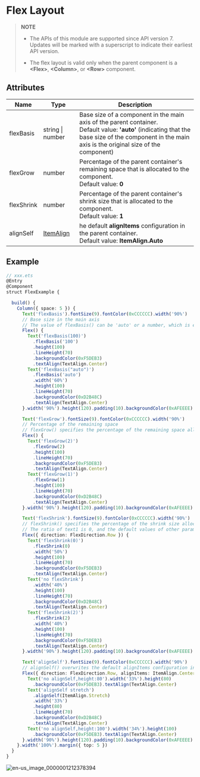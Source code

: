 # Flex Layout

>  **NOTE**
>  - The APIs of this module are supported since API version 7. Updates will be marked with a superscript to indicate their earliest API version.
>
>  - The flex layout is valid only when the parent component is a **\<Flex>**, **\<Column>**, or **\<Row>** component.


## Attributes

| Name        | Type                                    | Description                                      |
| ---------- | ---------------------------------------- | ---------------------------------------- |
| flexBasis  | string \| number             | Base size of a component in the main axis of the parent container.<br>Default value: **'auto'** (indicating that the base size of the component in the main axis is the original size of the component)|
| flexGrow   | number                                   | Percentage of the parent container's remaining space that is allocated to the component.<br>Default value: **0**      |
| flexShrink | number                                   | Percentage of the parent container's shrink size that is allocated to the component.<br>Default value: **1**    |
| alignSelf  | [ItemAlign](ts-appendix-enums.md#itemalign) | he default **alignItems** configuration in the parent container.<br>Default value: **ItemAlign.Auto** |


## Example

```ts
// xxx.ets
@Entry
@Component
struct FlexExample {

  build() {
    Column({ space: 5 }) {
      Text('flexBasis').fontSize(9).fontColor(0xCCCCCC).width('90%')
      // Base size in the main axis
      // The value of flexBasis() can be 'auto' or a number, which is equivalent to .width()/.height().
      Flex() {
        Text('flexBasis(100)')
          .flexBasis('100')
          .height(100)
          .lineHeight(70)
          .backgroundColor(0xF5DEB3)
          .textAlign(TextAlign.Center)
        Text('flexBasis("auto")')
          .flexBasis('auto')
          .width('60%')
          .height(100)
          .lineHeight(70)
          .backgroundColor(0xD2B48C)
          .textAlign(TextAlign.Center)
      }.width('90%').height(120).padding(10).backgroundColor(0xAFEEEE)

      Text('flexGrow').fontSize(9).fontColor(0xCCCCCC).width('90%')
      // Percentage of the remaining space
      // flexGrow() specifies the percentage of the remaining space allocated to the component.
      Flex() {
        Text('flexGrow(2)')
          .flexGrow(2)
          .height(100)
          .lineHeight(70)
          .backgroundColor(0xF5DEB3)
          .textAlign(TextAlign.Center)
        Text('flexGrow(1)')
          .flexGrow(1)
          .height(100)
          .lineHeight(70)
          .backgroundColor(0xD2B48C)
          .textAlign(TextAlign.Center)
      }.width('90%').height(120).padding(10).backgroundColor(0xAFEEEE)

      Text('flexShrink').fontSize(9).fontColor(0xCCCCCC).width('90%')
      // flexShrink() specifies the percentage of the shrink size allocated to the component.
      // The ratio of text1 is 0, and the default values of other parameters are 1. If the components cannot be completely displayed, the last two components are shrunk proportionally. The first component is not shrunk.
      Flex({ direction: FlexDirection.Row }) {
        Text('flexShrink(0)')
          .flexShrink(0)
          .width('50%')
          .height(100)
          .lineHeight(70)
          .backgroundColor(0xF5DEB3)
          .textAlign(TextAlign.Center)
        Text('no flexShrink')
          .width('40%')
          .height(100)
          .lineHeight(70)
          .backgroundColor(0xD2B48C)
          .textAlign(TextAlign.Center)
        Text('flexShrink(2)')
          .flexShrink(2)
          .width('40%')
          .height(100)
          .lineHeight(70)
          .backgroundColor(0xF5DEB3)
          .textAlign(TextAlign.Center)
      }.width('90%').height(120).padding(10).backgroundColor(0xAFEEEE)

      Text('alignSelf').fontSize(9).fontColor(0xCCCCCC).width('90%')
      // alignSelf() overwrites the default alignItems configuration in the flex layout.
      Flex({ direction: FlexDirection.Row, alignItems: ItemAlign.Center }) {
        Text('no alignSelf,height:80').width('33%').height(80)
          .backgroundColor(0xF5DEB3).textAlign(TextAlign.Center)
        Text('alignSelf stretch')
          .alignSelf(ItemAlign.Stretch)
          .width('33%')
          .height(80)
          .lineHeight(70)
          .backgroundColor(0xD2B48C)
          .textAlign(TextAlign.Center)
        Text('no alignSelf,height:100').width('34%').height(100)
          .backgroundColor(0xF5DEB3).textAlign(TextAlign.Center)
      }.width('90%').height(120).padding(10).backgroundColor(0xAFEEEE)
    }.width('100%').margin({ top: 5 })
  }
}
```

![en-us_image_0000001212378394](figures/en-us_image_0000001212378394.png)
